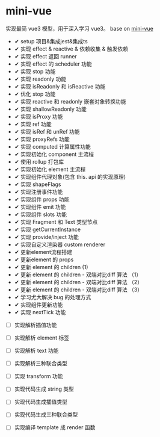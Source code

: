 # mini-vue

实现最简 vue3 模型，用于深入学习 vue3。 base on [mini-vue](https://github.com/cuixiaorui/mini-vue)

- ✔ setup 项目&集成jest&集成ts
- ✔ 实现 effect & reactive & 依赖收集 & 触发依赖
- ✔ 实现 effect 返回 runner
- ✔ 实现 effect 的 scheduler 功能
- ✔ 实现 stop 功能
- ✔ 实现 readonly 功能
- ✔ 实现 isReadonly 和 isReactive 功能
- ✔ 优化 stop 功能
- ✔ 实现 reactive 和 readonly 嵌套对象转换功能
- ✔ 实现 shallowReadonly 功能
- ✔ 实现 isProxy 功能
- ✔ 实现 ref 功能
- ✔ 实现 isRef 和 unRef 功能
- ✔ 实现 proxyRefs 功能
- ✔ 实现 computed 计算属性功能
- ✔ 实现初始化 component 主流程
- ✔ 使用 rollup 打包库
- ✔ 实现初始化 element 主流程
- ✔ 实现组件代理对象(包含 this. api 的实现原理)
- ✔ 实现 shapeFlags
- ✔ 实现注册事件功能
- ✔ 实现组件 props 功能
- ✔ 实现组件 emit 功能
- ✔ 实现组件 slots 功能
- ✔ 实现 Fragment 和 Text 类型节点
- ✔ 实现 getCurrentInstance
- ✔ 实现 provide/inject 功能
- ✔ 实现自定义渲染器 custom renderer
- ✔ 更新element流程搭建
- ✔ 更新element 的 props
- ✔ 更新 element 的 children (1)
- ✔ 更新 element 的 children - 双端对比diff 算法 （1）
- ✔ 更新 element 的 children - 双端对比diff 算法 （2）
- ✔ 更新 element 的 children - 双端对比diff 算法 （3）
- ✔ 学习尤大解决 bug 的处理方式
- ✔ 实现组件更新功能
- ✔ 实现 nextTick 功能
- [ ] 实现解析插值功能
- [ ] 实现解析 element 标签
- [ ] 实现解析 text 功能
- [ ] 实现解析三种联合类型
- [ ] 实现 transform 功能
- [ ] 实现代码生成 string 类型
- [ ] 实现代码生成插值类型
- [ ] 实现代码生成三种联合类型
- [ ] 实现编译 template 成 render 函数

